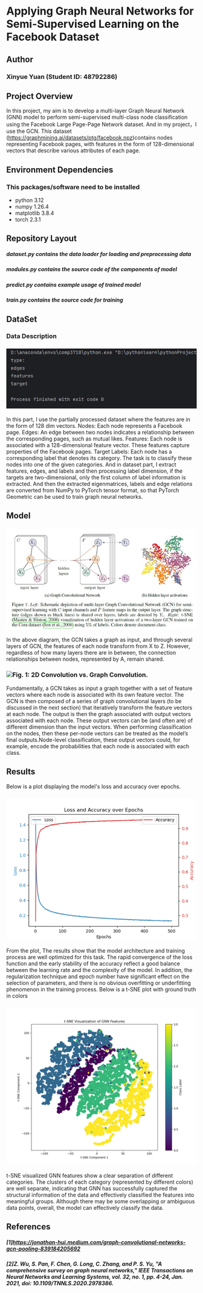 # **Applying Graph Neural Networks for Semi-Supervised Learning on the Facebook Dataset**
## Author
### Xinyue Yuan (Student ID: 48792286)
## Project Overview
In this project, my aim is to develop a multi-layer Graph Neural Network (GNN) model to perform semi-supervised multi-class node classification using the Facebook Large Page-Page Network dataset. And in my project，I use the GCN.
This dataset (https://graphmining.ai/datasets/ptg/facebook.npz)contains nodes representing Facebook pages, with features in the form of 128-dimensional vectors that describe various attributes of each page.
## Environment Dependencies
### This packages/software need to be installed
- python 3.12
- numpy 1.26.4
- matplotlib 3.8.4
- torch 2.3.1
## Repository Layout
##### dataset.py contains the data loader for loading and preprocessing data
##### modules.py contains the source code of the components of model
##### predict.py contains example usage of  trained model 
##### train.py contains the source code for training
## DataSet
### Data Description
### ![ Data type ](./type.png)
In this part, I use the partially processed dataset where the features are in the form of 128 dim vectors.
Nodes: Each node represents a Facebook page. 
Edges: An edge between two nodes indicates a relationship between the corresponding pages, such as mutual likes.
Features: Each node is associated with a 128-dimensional feature vector. These features capture properties of the Facebook pages.
Target Labels: Each node has a corresponding label that denotes its category. The task is to classify these nodes into one of the given categories.
And in dataset part, I extract features, edges, and labels and then processing label dimension, if the targets are two-dimensional, only the first column of label information is extracted. And then the extracted eigenmatrices, labels and edge relations are converted from NumPy to PyTorch tensor format, so that PyTorch Geometric can be used to train graph neural networks.
## Model
### ![GCN ](./GCN.jpg)
In the above diagram, the GCN takes a graph as input, and through several layers of GCN, the features of each node transform from X to Z. However, regardless of how many layers there are in between, the connection relationships between nodes, represented by A, remain shared.
### ![ Fig. 1: 2D Convolution vs. Graph Convolution. ](https://miro.medium.com/v2/resize:fit:1400/format:webp/1*0rj1Pxlzyqkg_rrZiyRDNw.png)
Fundamentally, a GCN takes as input a graph together with a set of feature vectors where each node is associated with its own feature vector. The GCN is then composed of a series of graph convolutional layers (to be discussed in the next section) that iteratively transform the feature vectors at each node. The output is then the graph associated with output vectors associated with each node. These output vectors can be (and often are) of different dimension than the input vectors. 
When performing classification on the nodes, then these per-node vectors can be treated as the model’s final outputs.Node-level classification, these output vectors could, for example, encode the probabilities that each node is associated with each class.
## Results
Below is a plot displaying the model's loss and accuracy over epochs.
### ![loss_accuracy ](./loss_accuracy.png)
From the plot, The results show that the model architecture and training process are well optimized for this task. The rapid convergence of the loss function and the early stability of the accuracy reflect a good balance between the learning rate and the complexity of the model. In addition, the regularization technique and epoch number have significant effect on the selection of parameters, and there is no obvious overfitting or underfitting phenomenon in the training process.
Below is a t-SNE plot with ground truth in colors
### ![t-SNE ](./t-SNE.png)
t-SNE visualized GNN features show a clear separation of different categories. The clusters of each category (represented by different colors) are well separate, indicating that GNN has successfully captured the structural information of the data and effectively classified the features into meaningful groups. Although there may be some overlapping or ambiguous data points, overall, the model can effectively classify the data.
## References
##### [1]https://jonathan-hui.medium.com/graph-convolutional-networks-gcn-pooling-839184205692
##### [2]Z. Wu, S. Pan, F. Chen, G. Long, C. Zhang, and P. S. Yu, "A comprehensive survey on graph neural networks," IEEE Transactions on Neural Networks and Learning Systems, vol. 32, no. 1, pp. 4-24, Jan. 2021, doi: 10.1109/TNNLS.2020.2978386.
